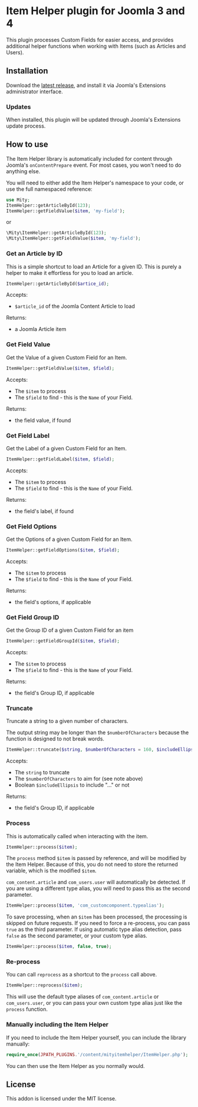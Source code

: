 # Item Helper plugin for Joomla 3 and 4

This plugin processes Custom Fields for easier access, and provides additional helper functions when working with
Items (such as Articles and Users).

## Installation

Download the [latest release](https://github.com/mitydigital/joomla-item-helper/releases/latest/download/plg_content_mityitemhelper.zip),
and install it via Joomla's Extensions administrator interface.

### Updates

When installed, this plugin will be updated through Joomla's Extensions update process.

## How to use

The Item Helper library is automatically included for content through Joomla's `onContentPrepare` event. For most cases,
you won't need to do anything else.

You will need to either add the Item Helper's namespace to your code, or use the full namespaced reference:

```php
use Mity;
ItemHelper::getArticleById(123);
ItemHelper::getFieldValue($item, 'my-field');
```

or

```php
\Mity\ItemHelper::getArticleById(123);
\Mity\ItemHelper::getFieldValue($item, 'my-field');
```

### Get an Article by ID

This is a simple shortcut to load an Article for a given ID. This is purely a helper to make it effortless for you to
load an article.

```php
ItemHelper::getArticleById($artice_id);
```

Accepts:

- `$article_id` of the Joomla Content Article to load

Returns:

- a Joomla Article item

### Get Field Value

Get the Value of a given Custom Field for an Item.

```php
ItemHelper::getFieldValue($item, $field);
```

Accepts:

- The `$item` to process
- The `$field` to find - this is the `Name` of your Field.

Returns:

- the field value, if found

### Get Field Label

Get the Label of a given Custom Field for an Item.

```php
ItemHelper::getFieldLabel($item, $field);
```

Accepts:

- The `$item` to process
- The `$field` to find - this is the `Name` of your Field.

Returns:

- the field's label, if found

### Get Field Options

Get the Options of a given Custom Field for an Item.

```php
ItemHelper::getFieldOptions($item, $field);
```

Accepts:

- The `$item` to process
- The `$field` to find - this is the `Name` of your Field.

Returns:

- the field's options, if applicable

### Get Field Group ID

Get the Group ID of a given Custom Field for an item

```php
ItemHelper::getFieldGroupId($item, $field);
```

Accepts:

- The `$item` to process
- The `$field` to find - this is the `Name` of your Field.

Returns:

- the field's Group ID, if applicable

### Truncate

Truncate a string to a given number of characters.

The output string may be longer than the `$numberOfCharacters` because the function is designed to not break words.

```php
ItemHelper::truncate($string, $numberOfCharacters = 160, $includeEllipsis = true);
```

Accepts:

- The `string` to truncate
- The `$numberOfCharacters` to aim for (see note above)
- Boolean `$includeEllipsis` to include "..." or not

Returns:

- the field's Group ID, if applicable

### Process

This is automatically called when interacting with the item.

```php
ItemHelper::process($item);
```

The `process` method `$item` is passed by reference, and will be modified by the Item Helper. Because of this, you do
not need to store the returned variable, which is the modified `$item`.

`com_content.article` and `com_users.user` will automatically be detected. If you are using a different type alias, you
will need to pass this as the second parameter.

```php
ItemHelper::process($item, 'com_customcomponent.typealias');
```

To save processing, when an `$item` has been processed, the processing is skipped on future requests. If you need to
force a re-process, you can pass `true` as the third parameter. If using automatic type alias detection, pass `false` as
the second parameter, or your custom type alias.

```php
ItemHelper::process($item, false, true);
```

### Re-process

You can call `reprocess` as a shortcut to the `process` call above.

```php
ItemHelper::reprocess($item);
```

This will use the default type aliases of `com_content.article` or `com_users.user`, or you can pass your own custom
type alias just like the `process` function.

### Manually including the Item Helper

If you need to include the Item Helper yourself, you can include the library manually:

```php
require_once(JPATH_PLUGINS.'/content/mityitemhelper/ItemHelper.php');
```

You can then use the Item Helper as you normally would.

## License

This addon is licensed under the MIT license.
